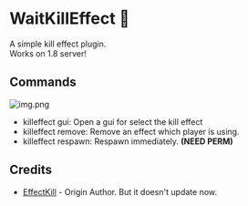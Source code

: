 # WaitKillEffect 🍔
A simple kill effect plugin.    
Works on 1.8 server!

## Commands
![img.png](img.png)

+ killeffect gui: Open a gui for select the kill effect
+ killeffect remove: Remove an effect which player is using.
+ killeffect respawn: Respawn immediately. **(NEED PERM)**

## Credits
 + [EffectKill](https://github.com/Souyard/EffectKill) - Origin Author. But it doesn't update now.